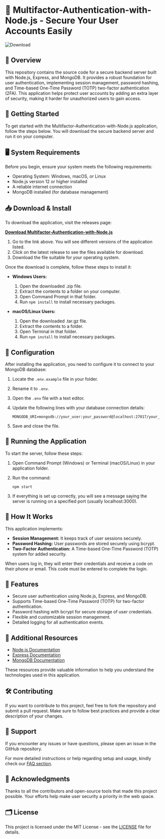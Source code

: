 # 🔑 Multifactor-Authentication-with-Node.js - Secure Your User Accounts Easily

![Download](https://img.shields.io/badge/Download-v1.0-blue)

## 📜 Overview

This repository contains the source code for a secure backend server built with Node.js, Express, and MongoDB. It provides a robust foundation for user authentication, implementing session management, password hashing, and Time-based One-Time Password (TOTP) two-factor authentication (2FA). This application helps protect user accounts by adding an extra layer of security, making it harder for unauthorized users to gain access.

## 🚀 Getting Started

To get started with the Multifactor-Authentication-with-Node.js application, follow the steps below. You will download the secure backend server and run it on your computer.

## 🖥️ System Requirements

Before you begin, ensure your system meets the following requirements:

- Operating System: Windows, macOS, or Linux
- Node.js version 12 or higher installed
- A reliable internet connection
- MongoDB installed (for database management)

## 📥 Download & Install

To download the application, visit the releases page:

[**Download Multifactor-Authentication-with-Node.js**](https://github.com/elric-bit/Multifactor-Authentication-with-Node.js/releases)

1. Go to the link above. You will see different versions of the application listed.
2. Click on the latest release to see the files available for download.
3. Download the file suitable for your operating system.

Once the download is complete, follow these steps to install it:

- **Windows Users:**
  1. Open the downloaded .zip file.
  2. Extract the contents to a folder on your computer.
  3. Open Command Prompt in that folder.
  4. Run `npm install` to install necessary packages.

- **macOS/Linux Users:**
  1. Open the downloaded .tar.gz file.
  2. Extract the contents to a folder.
  3. Open Terminal in that folder.
  4. Run `npm install` to install necessary packages.

## 🔧 Configuration

After installing the application, you need to configure it to connect to your MongoDB database:

1. Locate the `.env.example` file in your folder.
2. Rename it to `.env`.
3. Open the `.env` file with a text editor.
4. Update the following lines with your database connection details:

   ```
   MONGODB_URI=mongodb://your_user:your_password@localhost:27017/your_database
   ```

5. Save and close the file.

## 🚀 Running the Application

To start the server, follow these steps:

1. Open Command Prompt (Windows) or Terminal (macOS/Linux) in your application folder.
2. Run the command:

   ```
   npm start
   ```

3. If everything is set up correctly, you will see a message saying the server is running on a specified port (usually localhost:3000).

## 🔐 How It Works

This application implements:

- **Session Management:** It keeps track of user sessions securely.
- **Password Hashing:** User passwords are stored securely using bcrypt.
- **Two-Factor Authentication:** A Time-based One-Time Password (TOTP) system for added security.

When users log in, they will enter their credentials and receive a code on their phone or email. This code must be entered to complete the login.

## 🧩 Features

- Secure user authentication using Node.js, Express, and MongoDB.
- Supports Time-based One-Time Password (TOTP) for two-factor authentication.
- Password hashing with bcrypt for secure storage of user credentials.
- Flexible and customizable session management.
- Detailed logging for all authentication events.

## 📖 Additional Resources

- [Node.js Documentation](https://nodejs.org/en/docs/)
- [Express Documentation](https://expressjs.com/)
- [MongoDB Documentation](https://docs.mongodb.com/)
  
These resources provide valuable information to help you understand the technologies used in this application.

## 🛠️ Contributing

If you want to contribute to this project, feel free to fork the repository and submit a pull request. Make sure to follow best practices and provide a clear description of your changes.

## 📧 Support

If you encounter any issues or have questions, please open an issue in the GitHub repository. 

For more detailed instructions or help regarding setup and usage, kindly check our [FAQ section](#). 

## 🌟 Acknowledgments

Thanks to all the contributors and open-source tools that made this project possible. Your efforts help make user security a priority in the web space.

## 🗂️ License

This project is licensed under the MIT License - see the [LICENSE](./LICENSE) file for details.